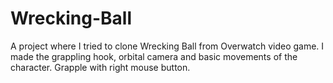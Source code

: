 # Wrecking-Ball
 A project where I tried to clone Wrecking Ball from Overwatch video game. I made the grappling hook, orbital camera and basic movements of the character. Grapple with right mouse button.
